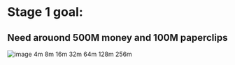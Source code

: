 # Stage 1 goal: 
## Need arouond 500M money and 100M paperclips

![image](https://github.com/caojilin/universal_paperclips/assets/31292350/a580cf46-779e-44d7-932c-7995fe182574)
4m
8m
16m
32m
64m
128m
256m
